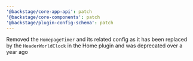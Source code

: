 ```yaml
---
'@backstage/core-app-api': patch
'@backstage/core-components': patch
'@backstage/plugin-config-schema': patch
---
```


Removed the `HomepageTimer` and its related config as it has been replaced by the `HeaderWorldClock` in the Home plugin and was deprecated over a year ago
